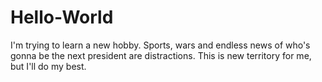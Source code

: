 # Hello-World

I'm trying to learn a new hobby. Sports, wars and endless news of who's gonna be the next president are distractions.
This is new territory for me, but I'll do my best.
